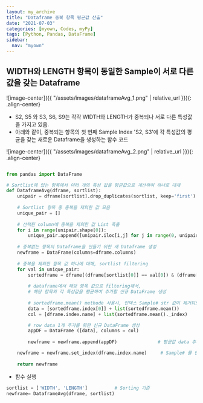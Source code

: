 ```yaml
---
layout: my_archive
title: "Dataframe 중복 항목 평균값 산출"
date: "2021-07-03"
categories: [myown, Codes, myPy]
tags: [Python, Pandas, DataFrame]
sidebar:
  nav: "myown"
---
```


## WIDTH와 LENGTH 항목이 동일한 Sample이 서로 다른 값을 갖는 Dataframe

![image-center]({{ "/assets/images/dataframeAvg_1.png" | relative_url }}){: .align-center}

- S2, S5 와 S3, S6, S9는 각각 WIDTH와 LENGTH가 중복되나 서로 다른 특성값을 가지고 있음.
- 아래와 같이, 중복되는 항목의 첫 번째 Sample Index 'S2, S3'에 각 특성값의 평균을 갖는 새로운 Dataframe을 생성하는 함수 코드

![image-center]({{ "/assets/images/dataframeAvg_2.png" | relative_url }}){: .align-center}

```python

from pandas import DataFrame

# Sortlist에 있는 항목에서 여러 개의 특성 값을 평균값으로 계산하여 하나로 대체
def DataframeAvg(dframe, sortlist):
    unipair = dframe[sortlist].drop_duplicates(sortlist, keep='first')
    
    # Sortlist 항목 중 중복을 제외한 값 모음
    unique_pair = []                                                                   
    
    # 선택된 column에 중복을 제외한 값 List 축출
    for i in range(unipair.shape[0]):
        unique_pair.append([unipair.iloc[i,j] for j in range(0, unipair.shape[-1])])
            
    # 중복없는 항목의 Dataframe을 만들기 위한 새 Dataframe 생성
    newframe = DataFrame(columns=dframe.columns)
    
    # 중복을 제외한 함목 값 하나에 대해, sortlist filtering
    for val in unique_pair:
        sortedframe = dframe[(dframe[sortlist[0]] == val[0]) & (dframe[sortlist[1]] == val[1])]
        
        # dataframe에서 해당 항목 값으로 filtering해서,
        # 해당 항목의 각 특성값을 평균하여 추가할 신규 DataFrame 생성
        
        # sortedframe.mean() methode 사용시, 인덱스 Sample# str 값이 제거되므로, 별도 추가 생성시켜야함
        data = [sortedframe.index[0]] + list(sortedframe.mean())
        col = [dframe.index.name] + list(sortedframe.mean()._index)

        # row data 1개 추가를 위한 신규 DataFrame 생성
        appDF = DataFrame ([data], columns = col)
        
        newframe = newframe.append(appDF)               # 평균값 data 추가

    newframe = newframe.set_index(dframe.index.name)     # Sample# 를 인덱스로 다시 지정
    
    return newframe

```

- 함수 실행 
```python
sortlist = ['WIDTH', 'LENGTH']          # Sorting 기준
newframe= DataframeAvg(dframe, sortlist)
```
